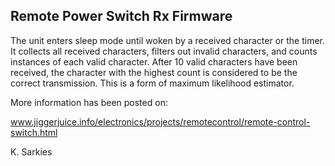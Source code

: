 Remote Power Switch Rx Firmware
-------------------------------

The unit enters sleep mode until woken by a received character or the timer.
It collects all received characters, filters out invalid characters, and counts
instances of each valid character. After 10 valid characters have been received,
the character with the highest count is considered to be the correct
transmission. This is a form of maximum likelihood estimator.

More information has been posted on:

www.jiggerjuice.info/electronics/projects/remotecontrol/remote-control-switch.html

K. Sarkies

